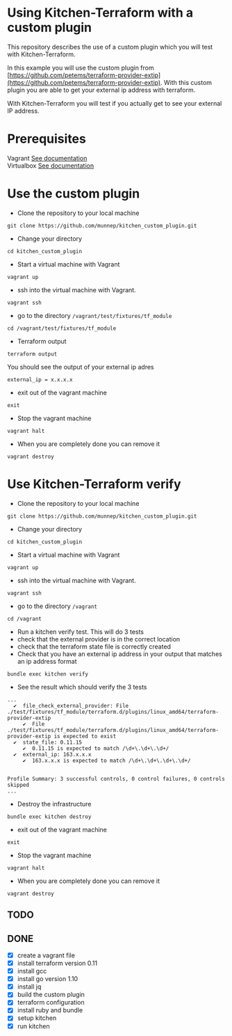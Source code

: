 # Using Kitchen-Terraform with a custom plugin

This repository describes the use of a custom plugin which you will test with Kitchen-Terraform.  

In this example you will use the custom plugin from [https://github.com/petems/terraform-provider-extip](https://github.com/petems/terraform-provider-extip). With this custom plugin you are able to get your external ip address with terraform. 

With Kitchen-Terraform you will test if you actually get to see your external IP address. 


# Prerequisites

Vagrant [See documentation](https://www.vagrantup.com/docs/installation)  
Virtualbox [See documentation](https://www.virtualbox.org/wiki/Downloads)

# Use the custom plugin

- Clone the repository to your local machine
```
git clone https://github.com/munnep/kitchen_custom_plugin.git
```

- Change your directory
```
cd kitchen_custom_plugin
```

- Start a virtual machine with Vagrant
```
vagrant up
```

- ssh into the virtual machine with Vagrant.
```
vagrant ssh
```

- go to the directory ```/vagrant/test/fixtures/tf_module```
```
cd /vagrant/test/fixtures/tf_module
```

- Terraform output
``` 
terraform output
```

You should see the output of your external ip adres
```
external_ip = x.x.x.x
```

- exit out of the vagrant machine
```
exit
```

- Stop the vagrant machine
```
vagrant halt
```

- When you are completely done you can remove it
```
vagrant destroy
```

# Use Kitchen-Terraform verify

- Clone the repository to your local machine
```
git clone https://github.com/munnep/kitchen_custom_plugin.git
```
- Change your directory
```
cd kitchen_custom_plugin
```
- Start a virtual machine with Vagrant
```
vagrant up
```
- ssh into the virtual machine with Vagrant.
```
vagrant ssh
```
- go to the directory ```/vagrant```
```
cd /vagrant
```
- Run a kitchen verify test. This will do 3 tests
- check that the external provider is in the correct location
- check that the terraform state file is correctly created
- Check that you have an external ip address in your output that matches an ip address format 
```
bundle exec kitchen verify
```
- See the result which should verify the 3 tests
```
...
  ✔  file_check_external_provider: File ./test/fixtures/tf_module/terraform.d/plugins/linux_amd64/terraform-provider-extip
     ✔  File ./test/fixtures/tf_module/terraform.d/plugins/linux_amd64/terraform-provider-extip is expected to exist
  ✔  state_file: 0.11.15
     ✔  0.11.15 is expected to match /\d+\.\d+\.\d+/
  ✔  external_ip: 163.x.x.x
     ✔  163.x.x.x is expected to match /\d+\.\d+\.\d+\.\d+/


Profile Summary: 3 successful controls, 0 control failures, 0 controls skipped
...
```
- Destroy the infrastructure
```
bundle exec kitchen destroy
```
- exit out of the vagrant machine
```
exit
```
- Stop the vagrant machine
```
vagrant halt
```
- When you are completely done you can remove it
```
vagrant destroy
```
## TODO

## DONE
- [x] create a vagrant file 
- [x] install terraform version 0.11
- [x] install gcc
- [x] install go version 1.10
- [x] install jq
- [x] build the custom plugin
- [x] terraform configuration 
- [x] install ruby and bundle
- [x] setup kitchen
- [x] run kitchen
